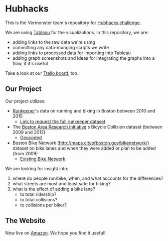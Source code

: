 # Hubhacks

This is the Vermonster team's repository for [Hubhacks challenge](http://hubhacks2.challengepost.com/).

We are using [Tableau](http://www.tableau.com/) for the visualizations. In this repository, we are:
* adding links to the raw data we're using
* committing any data-munging scripts we write
* adding links to processed data for importing into Tableau
* adding graph screenshots and ideas for integrating the graphs into a flow, if it's useful

Take a look at our [Trello board](https://trello.com/b/ujpMKWdD/hubhacks), too.

## Our Project

Our project utilizes:

- [Runkeeper](http://runkeeper.com/)'s data on running and biking in Boston between 2010 and 2015
    * [Link to request the full runkeeper dataset](https://docs.google.com/forms/d/14tmXeophCx0yUKbFW24Ge9kqvBAL2AlbSaaoqyDO_dA/viewform?c=0&w=1)
- The [Boston Area Research Initiative](http://www.bostonarearesearchinitiative.net/data-library.php?dvn_subpage=/faces/study/StudyPage.xhtml?globalId=doi:10.7910/DVN/24713&studyListingIndex=0_793b56b69639262a4ff832a1af7c)'s Bicycle Collision dataset (between 2009 and 2012)
    * [Geocoded](https://s3-us-west-2.amazonaws.com/hubhacks/bike_collision_geo.csv)
- Boston Bike Network (http://maps.cityofboston.gov/bikenetwork/) dataset on bike lanes and when they were added or plan to be added (from 2009)
    * [Existing Bike Network](https://github.com/asross/hubhacks/blob/master/Existing_Bike_Network.json)

We are looking for insight into:

1. where do people run/bike, when, and what accounts for the differences?
2. what streets are most and least safe for biking?
3. what is the effect of adding a bike lane?
    * to total ridership?
    * to total collisions?
    * to collisions per biker?

## The Website

Now live on [Amazon](http://hubhacks-vermonster.s3-website-us-west-2.amazonaws.com/). We hope you find it useful!

